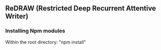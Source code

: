 ## ReDRAW (Restricted Deep Recurrent Attentive Writer)

### Installing Npm modules
Within the root directory: "npm install"